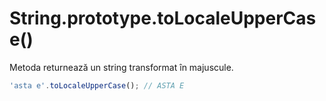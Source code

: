 # String.prototype.toLocaleUpperCase()

Metoda returnează un string transformat în majuscule.

```javascript
'asta e'.toLocaleUpperCase(); // ASTA E
```
